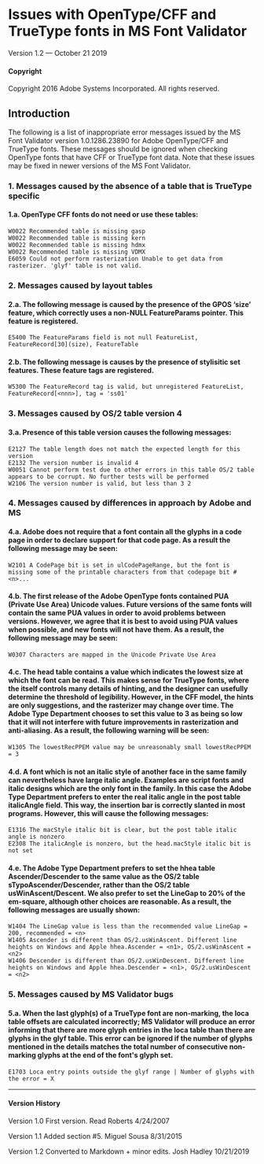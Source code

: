 # Issues with OpenType/CFF and TrueType fonts in MS Font Validator

Version 1.2 — October 21 2019

#### Copyright
Copyright 2016 Adobe Systems Incorporated. All rights reserved.

## Introduction
The following is a list of inappropriate error messages issued by the MS Font Validator version 1.0.1286.23890 for Adobe OpenType/CFF and TrueType fonts. These messages should be ignored when checking OpenType fonts that have CFF or TrueType font data. Note that these issues may be fixed in newer versions of the MS Font Validator.

### 1. Messages caused by the absence of a table that is TrueType specific
#### 1.a. OpenType CFF fonts do not need or use these tables:
	W0022 Recommended table is missing gasp
	W0022 Recommended table is missing kern
	W0022 Recommended table is missing hdmx
	W0022 Recommended table is missing VDMX
	E6059 Could not perform rasterization Unable to get data from rasterizer. 'glyf' table is not valid.

### 2. Messages caused by layout tables
#### 2.a. The following message is caused by the presence of the GPOS ‘size’ feature, which correctly uses a non-NULL FeatureParams pointer. This feature is registered.
	E5400 The FeatureParams field is not null FeatureList, FeatureRecord[30](size), FeatureTable

#### 2.b. The following message is causes by the presence of stylisitic set features. These feature tags are registered.
	W5300 The FeatureRecord tag is valid, but unregistered FeatureList, FeatureRecord[<nnn>], tag = 'ss01'

### 3. Messages caused by OS/2 table version 4
#### 3.a. Presence of this table version causes the following messages:
	E2127 The table length does not match the expected length for this version
	E2132 The version number is invalid 4
	W0051 Cannot perform test due to other errors in this table OS/2 table appears to be corrupt. No further tests will be performed
	W2106 The version number is valid, but less than 3 2

### 4. Messages caused by differences in approach by Adobe and MS
#### 4.a. Adobe does not require that a font contain all the glyphs in a code page in order to declare support for that code page. As a result the following message may be seen:
	W2101 A CodePage bit is set in ulCodePageRange, but the font is missing some of the printable characters from that codepage bit #<n>...

#### 4.b. The first release of the Adobe OpenType fonts contained PUA (Private Use Area) Unicode values. Future versions of the same fonts will contain the same PUA values in order to avoid problems between versions. However, we agree that it is best to avoid using PUA values when possible, and new fonts will not have them. As a result, the following message may be seen:
	W0307 Characters are mapped in the Unicode Private Use Area

#### 4.c. The head table contains a value which indicates the lowest size at which the font can be read. This makes sense for TrueType fonts, where the itself controls many details of hinting, and the designer can usefully determine the threshold of legibility. However, in the CFF model, the hints are only suggestions, and the rasterizer may change over time. The Adobe Type Department chooses to set this value to 3 as being so low that it will not interfere with future improvements in rasterization and anti-aliasing. As a result, the following warning will be seen:
	W1305 The lowestRecPPEM value may be unreasonably small lowestRecPPEM = 3

#### 4.d. A font which is not an italic style of another face in the same family can nevertheless have large italic angle. Examples are script fonts and italic designs which are the only font in the family. In this case the Adobe Type Department prefers to enter the real italic angle in the post table italicAngle field. This way, the insertion bar is correctly slanted in most programs. However, this will cause the following messages:
	E1316 The macStyle italic bit is clear, but the post table italic angle is nonzero
	E2308 The italicAngle is nonzero, but the head.macStyle italic bit is not set

#### 4.e. The Adobe Type Department prefers to set the hhea table Ascender/Descender to the same value as the OS/2 table sTypoAscender/Descender, rather than the OS/2 table usWinAscent/Descent. We also prefer to set the LineGap to 20% of the em-square, although other choices are reasonable. As a result, the following messages are usually shown:
	W1404 The LineGap value is less than the recommended value LineGap = 200, recommended = <n>
	W1405 Ascender is different than OS/2.usWinAscent. Different line heights on Windows and Apple hhea.Ascender = <n1>, OS/2.usWinAscent = <n2>
	W1406 Descender is different than OS/2.usWinDescent. Different line heights on Windows and Apple hhea.Descender = <n1>, OS/2.usWinDescent = <n2>

### 5. Messages caused by MS Validator bugs
#### 5.a. When the last glyph(s) of a TrueType font are non-marking, the loca table offsets are calculated incorrectly; MS Validator will produce an error informing that there are more glyph entries in the loca table than there are glyphs in the glyf table. This error can be ignored if the number of glyphs mentioned in the details matches the total number of consecutive non-marking glyphs at the end of the font's glyph set.
	E1703 Loca entry points outside the glyf range | Number of glyphs with the error = X

---

#### Version History

Version 1.0 First version. Read Roberts 4/24/2007

Version 1.1 Added section #5. Miguel Sousa 8/31/2015

Version 1.2 Converted to Markdown + minor edits. Josh Hadley 10/21/2019
